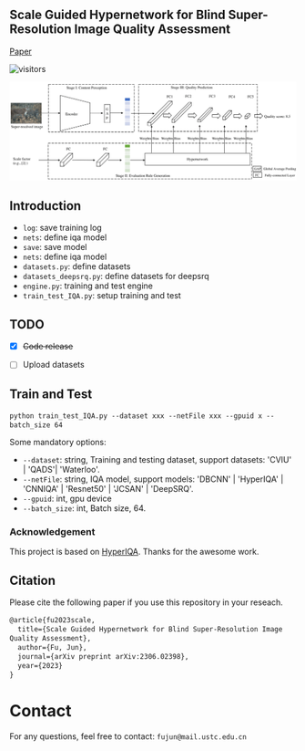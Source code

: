 ## Scale Guided Hypernetwork for Blind Super-Resolution Image Quality Assessment

[Paper](https://arxiv.org/abs/2306.02398)

![visitors](https://visitor-badge.laobi.icu/badge?page_id=JunFu1995/SGH)

<img src="img/framework.png" width="800px"/>


## Introduction

* `log`: save training log
* `nets`: define iqa model 
* `save`: save model 
* `nets`: define iqa model 
* `datasets.py`: define datasets 
* `datasets_deepsrq.py`: define datasets for deepsrq
* `engine.py`: training and test engine
* `train_test_IQA.py`: setup training and test 


## TODO
- [x] ~~Code release~~
- [ ] Upload datasets 


## Train and Test
```
python train_test_IQA.py --dataset xxx --netFile xxx --gpuid x --batch_size 64
```
Some mandatory options:
* `--dataset`: string, Training and testing dataset, support datasets: 'CVIU' | 'QADS'| 'Waterloo'.
* `--netFile`: string, IQA model, support models: 'DBCNN' | 'HyperIQA' | 'CNNIQA' | 'Resnet50' | 'JCSAN' | 'DeepSRQ'.
* `--gpuid`: int, gpu device 
* `--batch_size`: int, Batch size, 64.

### Acknowledgement
This project is based on [HyperIQA](https://github.com/SSL92/hyperIQA). Thanks for the awesome work.

## Citation
Please cite the following paper if you use this repository in your reseach.
```
@article{fu2023scale,
  title={Scale Guided Hypernetwork for Blind Super-Resolution Image Quality Assessment},
  author={Fu, Jun},
  journal={arXiv preprint arXiv:2306.02398},
  year={2023}
}
```
# Contact
For any questions, feel free to contact: `fujun@mail.ustc.edu.cn`